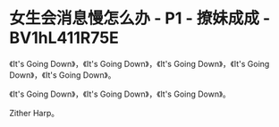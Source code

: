 # 女生会消息慢怎么办 - P1 - 撩妹成成 - BV1hL411R75E

《It's Going Down》，《It's Going Down》，《It's Going Down》，《It's Going Down》，《It's Going Down》。

《It's Going Down》，《It's Going Down》，《It's Going Down》。

Zither Harp。